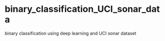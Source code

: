 # binary_classification_UCI_sonar_data
binary classification using deep learning and UCI sonar dataset
